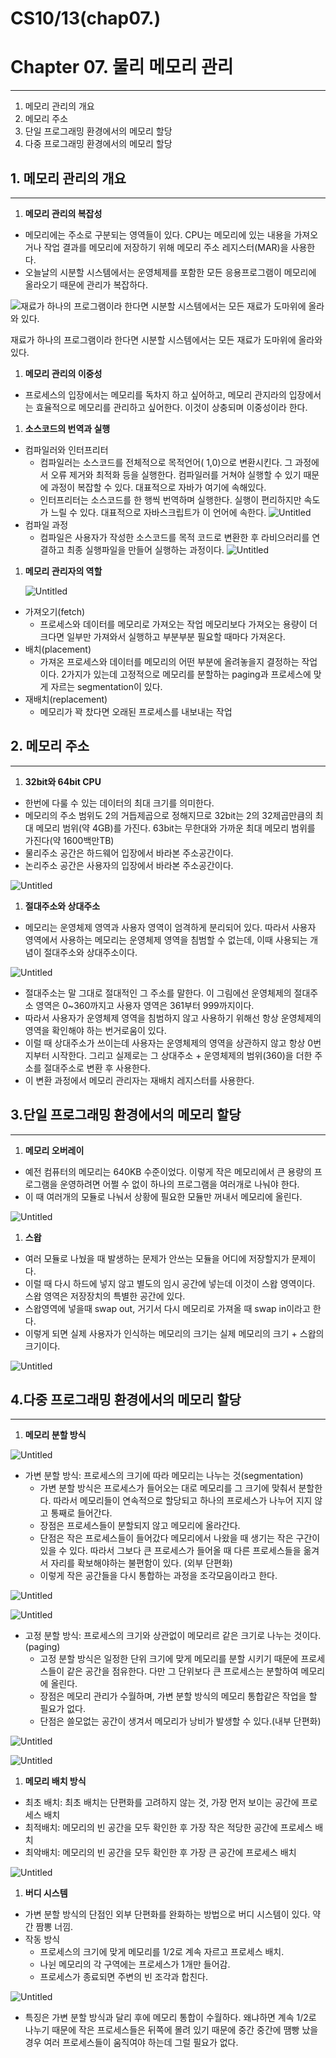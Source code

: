# CS10/13(chap07.)

# Chapter 07. 물리 메모리 관리

---

1. 메모리 관리의 개요
2. 메모리 주소
3. 단일 프로그래밍 환경에서의 메모리 할당
4. 다중 프로그래밍 환경에서의 메모리 할당

## 1. 메모리 관리의 개요

---

1. **메모리 관리의 복잡성**

- 메모리에는 주소로 구분되는 영역들이 있다. CPU는 메모리에 있는 내용을 가져오거나 작업 결과를 메모리에 저장하기 위해 메모리 주소 레지스터(MAR)을 사용한다.
- 오늘날의 시분할 시스템에서는 운영체제를 포함한 모든 응용프로그램이 메모리에 올라오기 때문에 관리가 복잡하다.

![재료가 하나의 프로그램이라 한다면 시분할 시스템에서는 모든 재료가 도마위에 올라와 있다.](Chapter7/1.png)

재료가 하나의 프로그램이라 한다면 시분할 시스템에서는 모든 재료가 도마위에 올라와 있다.

1. **메모리 관리의 이중성**

- 프로세스의 입장에서는 메모리를 독차지 하고 싶어하고, 메모리 관지라의 입장에서는 효율적으로 메모리를 관리하고 싶어한다. 이것이 상충되며 이중성이라 한다.

1. **소스코드의 번역과 실행**

- 컴파일러와 인터프리터
  - 컴파일러는 소스코드를 전체적으로 목적언어( 1,0)으로 변환시킨다. 그 과정에서 오류 제거와 최적화 등을 실행한다. 컴파일러를 거쳐야 실행할 수 있기 때문에 과정이 복잡할 수 있다. 대표적으로 자바가 여기에 속해있다.
  - 인터프리터는 소스코드를 한 행씩 번역하며 실행한다. 실행이 편리하지만 속도가 느릴 수 있다. 대표적으로 자바스크립트가 이 언어에 속한다.
  ![Untitled](Chapter7/Untitled.png)
- 컴파일 과정
  - 컴파일은 사용자가 작성한 소스코드를 목적 코드로 변환한 후 라비으러리를 연결하고 최종 실행파일을 만들어 실행하는 과정이다.
  ![Untitled](Chapter7/Untitled%201.png)

1. **메모리 관리자의 역할**

   ![Untitled](Chapter7/Untitled%202.png)

- 가져오기(fetch)
  - 프로세스와 데이터를 메모리로 가져오는 작업 메모리보다 가져오는 용량이 더 크다면 일부만 가져와서 실행하고 부분부분 필요할 때마다 가져온다.
- 배치(placement)
  - 가져온 프로세스와 데이터를 메모리의 어떤 부분에 올려놓을지 결정하는 작업이다. 2가지가 있는데 고정적으로 메모리를 분할하는 paging과 프로세스에 맞게 자르는 segmentation이 있다.
- 재배치(replacement)
  - 메모리가 꽉 찼다면 오래된 프로세스를 내보내는 작업

## 2. 메모리 주소

---

1. **32bit와 64bit CPU**

- 한번에 다룰 수 있는 데이터의 최대 크기를 의미한다.
- 메모리의 주소 범위도 2의 거듭제곱으로 정해지므로 32bit는 2의 32제곱만큼의 최대 메모리 범위(약 4GB)를 가진다. 63bit는 무한대와 가까운 최대 메모리 범위를 가진다(약 1600백만TB)
- 물리주소 공간은 하드웨어 입장에서 바라본 주소공간이다.
- 논리주소 공간은 사용자의 입장에서 바라본 주소공간이다.

![Untitled](Chapter7/Untitled%203.png)

1. **절대주소와 상대주소**

- 메모리는 운영체제 영역과 사용자 영역이 엄격하게 분리되어 있다. 따라서 사용자 영역에서 사용하는 메모리는 운영체제 영역을 침범할 수 없는데, 이때 사용되는 개념이 절대주소와 상대주소이다.

![Untitled](Chapter7/Untitled%204.png)

- 절대주소는 말 그대로 절대적인 그 주소를 말한다. 이 그림에선 운영체제의 절대주소 영역은 0~360까지고 사용자 영역은 361부터 999까지이다.
- 따라서 사용자가 운영체제 영역을 침범하지 않고 사용하기 위해선 항상 운영체제의 영역을 확인해야 하는 번거로움이 있다.
- 이럴 때 상대주소가 쓰이는데 사용자는 운영체제의 영역을 상관하지 않고 항상 0번지부터 시작한다. 그리고 실제로는 그 상대주소 + 운영체제의 범위(360)을 더한 주소를 절대주소로 변환 후 사용한다.
- 이 변환 과정에서 메모리 관리자는 재배치 레지스터를 사용한다.

## 3.단일 프로그래밍 환경에서의 메모리 할당

---

1. **메모리 오버레이**

- 예전 컴퓨터의 메모리는 640KB 수준이었다. 이렇게 작은 메모리에서 큰 용량의 프로그램을 운영하려면 어쩔 수 없이 하나의 프로그램을 여러개로 나눠야 한다.
- 이 때 여러개의 모듈로 나눠서 상황에 필요한 모듈만 꺼내서 메모리에 올린다.

![Untitled](Chapter7/Untitled%205.png)

1. **스왑**

- 여러 모듈로 나눴을 때 발생하는 문제가 안쓰는 모듈을 어디에 저장할지가 문제이다.
- 이럴 때 다시 하드에 넣지 않고 별도의 임시 공간에 넣는데 이것이 스왑 영역이다. 스왑 영역은 저장장치의 특별한 공간에 있다.
- 스왑영역에 넣을때 swap out, 거기서 다시 메모리로 가져올 때 swap in이라고 한다.
- 이렇게 되면 실제 사용자가 인식하는 메모리의 크기는 실제 메모리의 크기 + 스왑의 크기이다.

![Untitled](Chapter7/Untitled%206.png)

## 4.다중 프로그래밍 환경에서의 메모리 할당

---

1. **메모리 분할 방식**

![Untitled](Chapter7/Untitled%207.png)

- 가변 분할 방식: 프로세스의 크기에 따라 메모리는 나누는 것(segmentation)
  - 가변 분할 방식은 프로세스가 들어오는 대로 메모리를 그 크기에 맞춰서 분할한다. 따라서 메모리들이 연속적으로 할당되고 하나의 프로세스가 나누어 지지 않고 통째로 들어간다.
  - 장점은 프로세스들이 분할되지 않고 메모리에 올라간다.
  - 단점은 작은 프로세스들이 들어갔다 메모리에서 나왔을 때 생기는 작은 구간이 있을 수 있다. 따라서 그보다 큰 프로세스가 들어올 때 다른 프로세스들을 옮겨서 자리를 확보해야하는 불편함이 있다. (외부 단편화)
  - 이렇게 작은 공간들을 다시 통합하는 과정을 조각모음이라고 한다.

![Untitled](Chapter7/Untitled%208.png)

![Untitled](Chapter7/Untitled%209.png)

- 고정 분할 방식: 프로세스의 크기와 상관없이 메모리르 같은 크기로 나누는 것이다.(paging)
  - 고정 분할 방식은 일정한 단위 크기에 맞게 메모리를 분할 시키기 때문에 프로세스들이 같은 공간을 점유한다. 다만 그 단위보다 큰 프로세스는 분할하여 메모리에 올린다.
  - 장점은 메모리 관리가 수월하며, 가변 분할 방식의 메모리 통합같은 작업을 할 필요가 없다.
  - 단점은 쓸모없는 공간이 생겨서 메모리가 낭비가 발생할 수 있다.(내부 단편화)

![Untitled](Chapter7/Untitled%2010.png)

![Untitled](Chapter7/Untitled%2011.png)

1. **메모리 배치 방식**

- 최초 배치: 최초 배치는 단편화를 고려하지 않는 것, 가장 먼저 보이는 공간에 프로세스 배치
- 최적배치: 메모리의 빈 공간을 모두 확인한 후 가장 작은 적당한 공간에 프로세스 배치
- 최악배치: 메모리의 빈 공간을 모두 확인한 후 가장 큰 공간에 프로세스 배치

![Untitled](Chapter7/Untitled%2012.png)

1. **버디 시스템**

- 가변 분할 방식의 단점인 외부 단편화를 완화하는 방법으로 버디 시스템이 있다. 약간 짬뽕 너낌.
- 작동 방식
  - 프로세스의 크기에 맞게 메모리를 1/2로 계속 자르고 프로세스 배치.
  - 나뉜 메모리의 각 구역에는 프로세스가 1개만 들어감.
  - 프로세스가 종료되면 주변의 빈 조각과 합친다.

![Untitled](Chapter7/Untitled%2013.png)

- 특징은 가변 분할 방식과 달리 후에 메모리 통합이 수월하다. 왜냐하면 계속 1/2로 나누기 때문에 작은 프로세스들은 뒤쪽에 몰려 있기 때문에 중간 중간에 땜빵 났을 경우 여러 프로세스들이 움직여야 하는데 그럴 필요가 없다.
